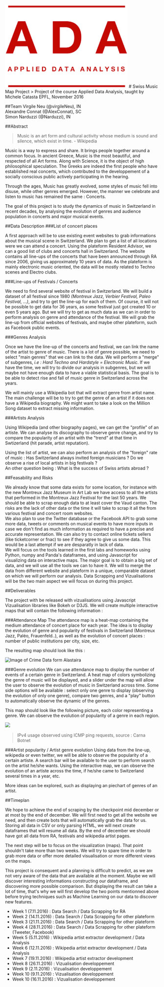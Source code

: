 <img src="./Logo.png" width="400">
# Swiss Music Map Project
> Project of the course Applied Data Analysis, taught by Michele Catasta
EPFL, November 2016

##Team
Virgile Neu (@virgileNeu), IN  
Alexandre Connat (@AlexConnat), SC  
Simon Narduzzi (@Narduzzi), IN


##Abstract
> Music is an art form and cultural activity whose medium is sound and silence, which exist in time. - Wikipedia  

Music is a way to express and share. It brings people together around a common focus. In ancient Greece, Music is the most beautiful, and respected of all Art forms. Along with Science, it is the object of high philosophical speculation. The Greeks are indeed the first people who have established real concerts, which contributed to the developpement of a socially conscious public actively participating in the hearing.

Through the ages, Music has greatly evolved, some styles of music fell into disuse, while other genres emerged. However, the manner we celebrate and listen to music has remained the same : Concerts. <br>

The goal of this project is to study the dynamics of music in Switzerland in recent decades, by analysing the evolution of genres and audience population in concerts and major musical events.


##Data Description
###List of concert places

A first approach will be to use existing event websites to grab informations about the musical scene in Switzerland. We plan to get a list of all locations were we can attend a concert. Using the plateform Resident Advisor, we can a good list of clubs and concerts hall in Switzerland. The website contains all line-ups of the concerts that have been announced through RA since 2006, giving us approximately 10 years of data. As the plateform is mainly electronic music oriented, the data will be mostly related to Techno scenes and Electro clubs.

###Line-ups of Festivals / Concerts

We need to find several website of festival in Switzerland. We will build a dataset of all festival since 1980 *(Montreux Jazz, Verbier Festival, Paleo Festival, ...)*, and try to get the line-up for each of them. Of course, it will not be possible to get data for 36 years, as some festival just got created 10 or even 5 years ago. But we will try to get as much data as we can in order to perform analysis on genre and attendance of the festival. We will grab the line-up from official websites of festivals, and maybe other plateform, such as Facebook public events.

###Genres Analysis

Once we have the line-up of the concerts and festival, we can link the name of the artist to genre of music. There is a lot of genre possible, we need to select "main genres" that we can link to the data. We will perform a "merge" of subgenres, *i.e : Hard Techno and Hardstyle = Electronic Music*. If we have the time, we will try to divide our analysis in subgenres, but we will maybe not have enough data to have a viable statistical basis. The goal is to be able to detect rise and fall of music genre in Switzerland across the years.

We will mainly use a Wikipedia bot that will extract genre from artist name. The main challenge will be to try to get the genre of an artist if it does not have a Wikipedia biography. We might want to take a look on the Million Song dataset to extract missing information.

###Artists Analysis

Using Wikipedia (and other biography pages), we can get the "profile" of an artiste. We can analyse its discography to observe genre change, and try to compare the popularity of an artist with the "trend" at that time in Swtizerland (hit parade, artist reputation).

Using the list of artist, we can also perform an analysis of the "foreign" rate of music : Has Switzerland always invited foreign musicians ? Do we observe a rise of local artists in big festivals ? <br>
An other question being : What is the success of Swiss artists abroad ?

##Feasability and Risks

We already know that some data exists for some location, for instance with the new Montreux Jazz Museum in Art Lab we have access to all the artists that performed in the Montreux Jazz Festival for the last 50 years. We should be able to scrap enough data to at least cover the Vaud canton. The risks are the lack of other data or the time it will take to scrap it all the from various festival and concert room websites.  
We also plan to use the Twitter database or the Facebook API to grab some more data, tweets or comments on musical events to have more inputs in case we don't find as much information as required to have a precise and accurate representation.
We can also try to contact online tickets sellers (like ticketcorner or fnac) to see if they agree to give us some data. This would be a last attempt if we are desparatly in lack of data.  
We will focus on the tools learned in the first labs and homeworks using Python, numpy and Panda's dataframes, and using Javascript for visualizing data on interactive maps. The major goal is to obtain a big set of data, and we will use all the tools we can to have it. We will to merge the data from different website and plateform in a unique, comparable dataset on which we will perform our analysis. Data Scrapping and Vizualisations will be the two main aspect we will focus on during this project.

##Deliverables

The project with be released with vizualisations using Javascript Vizualisation libraries like Bokeh or D3JS. We will create multiple interactive maps that will contain the following information :

###Attendance Map
The attendance map is a heat-map containing the medium attendance of concert place for each year. The idea is to display the evolution of genre and popularity of festivals in Switzerland (Montreux Jazz, Paléo, Frauenfeld..), as well as the evolution of concert places : number of public institutions per city, size, etc.

The resulting map should look like this :

![Image of Crime Data form Alastaira](https://alastaira.files.wordpress.com/2011/02/image24.png)

###Genre evolution
We can use attendance map to display the number of events of a certain genre in Switzerland. A heat map of colors symbolizing the genre of music will be displayed, and a slider under the map will allow the user to observe the evolution of music in Switzerland across time. Some side options will be available : select only one genre to display (observing the evolution of only one genre), compare two genres, and a "play" button to automatically observe the dynamic of the genres.

This map should look like the following picture, each color representing a genre. We can observe the evolution of popularity of a genre in each region. 

![](http://www.zw3b.fr/var/contents/links/59/imgs/internet-census-2012.gif)
>IPv4 usage observed using ICMP ping requests, source : Carna Botnet

###Artist popularity / Artist genre evolution
Using data from the line-up, wikipedia or even twitter, we will be able to observe the popularity of a certain artiste. A search bar will be available to the user to perform search on the artist he/she wants. Using the interactive map, we can observe the evolution of an artiste across the time, if he/she came to Switzerland several times in a year, etc.

More ideas can be explored, such as displaying an piechart of genres of an artist.

##Timeplan

We hope to achieve the end of scraping by the checkpoint mid december or at most by the end of december. We will first need to get all the website we need, and then create bots that will automatically grab the data for us. Storing all data in CSV or only parsing HTML, we will next create dataframes that will resume all data. 
By the end of december we should have got all data from RA, festivals and wikipedia artist pages.

The next step will be to focus on the visualization (maps). That point shouldn't take more than two weeks. We will try to spare time in order to grab more data or offer more detailed visualisation or more different views on the maps. 

This project is consequent and a planning is difficult to predict, as we are not very aware of the data that are available at the moment. Maybe we will discover interesting informations constructing our dataframe, and discovering more possible comparison. But displaying the result can take a lot of time, that's why we will first develop the two points mentionned above before trying techniques such as Machine Learning on our data to discover new features.

- Week 1 (7.11.2016) : Data Search / Data Scrapping for RA  
- Week 2 (14.11.2016) : Data Search / Data Scrapping for other plateform  
- Week 3 (21.11.2016) : Data Search / Data Scrapping for other plateform  
- Week 4 (28.11.2016) : Data Search / Data Scrapping for other plateform (Tweeter, Facebook)  
- Week 5 (5.11.2016) : Wikipedia artist extractor development / Data Analysis  
- Week 6 (12.11.2016) : Wikipedia artist extractor development / Data Analysis  
- Week 7 (19.11.2016) : Wikipedia artist extractor development  
- Week 8 (26.11.2016) : Vizualisation developpement  
- Week 9 (2.11.2016) : Vizualisation developpement  
- Week 10 (9.11.2016) : Vizualisation developpement  
- Week 10 (16.11.2016) : Vizualisation developpement  
